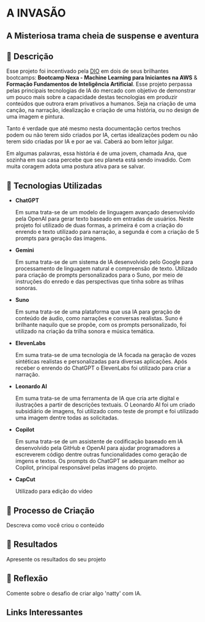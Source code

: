 # A INVASÃO 
## A Misteriosa trama cheia de suspense e aventura
 
## 📒 Descrição
Esse projeto foi incentivado pela [DIO](www.dio.me) em dois de seus brilhantes bootcamps: **Bootcamp Nexa - Machine Learning para Iniciantes na AWS** & **Formação Fundamentos de Inteligência Artificial**.
Esse projeto perpassa pelas principais tecnologias de IA do mercado com objetivo de demonstrar um pouco mais sobre a capacidade destas tecnologias em produzir conteúdos que outrora eram privativos a humanos. Seja na criação de uma canção, na narração, idealização e criação de uma história, ou no design de uma imagem e pintura.

Tanto é verdade que até mesmo nesta documentação certos trechos podem ou não terem sido criados por IA, certas idealizações podem ou não terem sido criadas por IA e por ae vai. Caberá ao bom leitor julgar.

Em algumas palavras, essa história é de uma jovem, chamada Ana, que sozinha em sua casa percebe que seu planeta está sendo invadido. Com muita coragem adota uma postura ativa para se salvar.


## 🤖 Tecnologias Utilizadas
<ul>
   <li><strong>ChatGPT</strong>
     <p>
      Em suma trata-se de um modelo de linguagem avançado desenvolvido pela OpenAI para gerar texto baseado em entradas de usuários.
      Neste projeto foi utilizado de duas formas, a primeira é com a criação do enrendo e texto utilizado para narração, a segunda é com a criação de 5 prompts para geração das imagens.
     </p>
   </li>
   <li><strong>Gemini</strong>
     <p>
      Em suma trata-se de um sistema de IA desenvolvido pelo Google para processamento de linguagem natural e compreensão de texto.
      Utilizado para criação de prompts personalizados para o Suno, por meio de instruções do enredo e das perspectivas que tinha sobre as trilhas sonoras.
     </p>
   </li>
   <li><strong>Suno</strong>
     <p>
      Em suma trata-se de uma plataforma que usa IA para geração de conteúdo de áudio, como narrações e conversas realistas.
      Suno é brilhante naquilo que se propõe, com os prompts personalizado, foi utilizado na criação da trilha sonora e música temática.
     </p>
   </li>
   <li><strong>ElevenLabs</strong>
     <p>
      Em suma trata-se de uma tecnologia de IA focada na geração de vozes sintéticas realistas e personalizadas para diversas aplicações.
      Após receber o enrendo do ChatGPT o ElevenLabs foi utilizado para criar a narração.
     </p>
   </li>
   <li><strong>Leonardo AI</strong>
     <p> 
      Em suma trata-se de uma ferramenta de IA que cria arte digital e ilustrações a partir de descrições textuais.
      O Leonardo AI foi um criado subsidiário de imagens, foi utilizado como teste de prompt e foi utilizado uma imagem dentre todas as solicitadas.
     </p>
   </li>
   <li><strong>Copilot</strong>
     <p>
      Em suma trata-se de um assistente de codificação baseado em IA desenvolvido pela GitHub e OpenAI para ajudar programadores a escreverem código dentre outras funcionalidades como geração de imgens e textos.
      Os prompts do ChatGPT se adequaram melhor ao Copilot, principal responsável pelas imagens do projeto.
     </p>
   </li>
  <li><strong>CapCut</strong>
     <p>Utilizado para edição do vídeo</p>
</ul>

## 🧐 Processo de Criação
Descreva como você criou o conteúdo

## 🚀 Resultados
Apresente os resultados do seu projeto

## 💭 Reflexão
Comente sobre o desafio de criar algo 'natty' com IA.

## Links Interessantes
